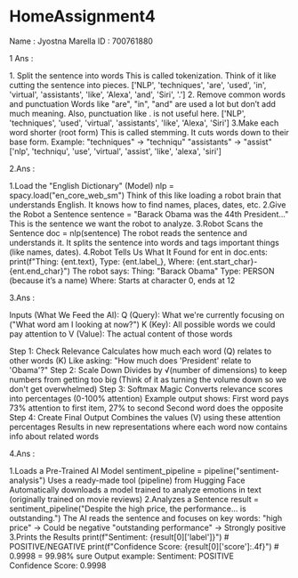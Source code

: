 # HomeAssignment4
Name : Jyostna Marella
ID   :  700761880

1 Ans :

1️. Split the sentence into words
This is called tokenization.
Think of it like cutting the sentence into pieces.
['NLP', 'techniques', 'are', 'used', 'in', 'virtual', 'assistants', 'like', 'Alexa', 'and', 'Siri', '.']
2. Remove common words and punctuation
Words like "are", "in", "and" are used a lot but don’t add much meaning.
Also, punctuation like . is not useful here.
['NLP', 'techniques', 'used', 'virtual', 'assistants', 'like', 'Alexa', 'Siri']
3.Make each word shorter (root form)
This is called stemming.
It cuts words down to their base form.
Example:
"techniques" → "techniqu"
"assistants" → "assist"
['nlp', 'techniqu', 'use', 'virtual', 'assist', 'like', 'alexa', 'siri']


2.Ans :

1.Load the "English Dictionary" (Model)
nlp = spacy.load("en_core_web_sm")
Think of this like loading a robot brain that understands English.
It knows how to find names, places, dates, etc.
2.Give the Robot a Sentence
sentence = "Barack Obama was the 44th President..."
This is the sentence we want the robot to analyze.
3.Robot Scans the Sentence
doc = nlp(sentence)
The robot reads the sentence and understands it.
It splits the sentence into words and tags important things (like names, dates).
4.Robot Tells Us What It Found
for ent in doc.ents:
    print(f"Thing: {ent.text}, Type: {ent.label_}, Where: {ent.start_char}-{ent.end_char}")
The robot says:
Thing: "Barack Obama"
Type: PERSON (because it’s a name)
Where: Starts at character 0, ends at 12

3.Ans  :


Inputs (What We Feed the AI):
Q (Query): What we're currently focusing on ("What word am I looking at now?")
K (Key): All possible words we could pay attention to
V (Value): The actual content of those words

Step 1: Check Relevance
Calculates how much each word (Q) relates to other words (K)
Like asking: "How much does 'President' relate to 'Obama'?"
Step 2: Scale Down
Divides by √(number of dimensions) to keep numbers from getting too big
(Think of it as turning the volume down so we don't get overwhelmed)
Step 3: Softmax Magic
Converts relevance scores into percentages (0-100% attention)
Example output shows:
First word pays 73% attention to first item, 27% to second
Second word does the opposite
Step 4: Create Final Output
Combines the values (V) using these attention percentages
Results in new representations where each word now contains info about related words

4.Ans :

1.Loads a Pre-Trained AI Model
sentiment_pipeline = pipeline("sentiment-analysis")
Uses a ready-made tool (pipeline) from Hugging Face
Automatically downloads a model trained to analyze emotions in text (originally trained on movie reviews)
2.Analyzes a Sentence
result = sentiment_pipeline("Despite the high price, the performance... is outstanding.")
The AI reads the sentence and focuses on key words:
"high price" → Could be negative
"outstanding performance" → Strongly positive
3.Prints the Results
print(f"Sentiment: {result[0]['label']}")  # POSITIVE/NEGATIVE
print(f"Confidence Score: {result[0]['score']:.4f}")  # 0.9998 = 99.98% sure
Output example:
Sentiment: POSITIVE  
Confidence Score: 0.9998  
